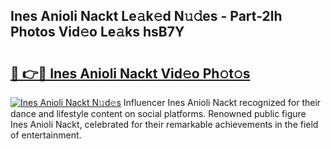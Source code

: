 ## Ines Anioli Nackt Le𝚊k𝚎d N𝚞𝚍es - Part-2lh Photos Vid𝚎o Le𝚊ks hsB7Y

# <h2><a href="http://fb510r7.evod.top/?m=Ines+Anioli+Nackt">🔗 👉🔴 Ines Anioli Nackt Vid𝚎o Ph𝚘t𝚘s</a></h2>

[![Ines Anioli Nackt N𝚞d𝚎s](https://i.imgur.com/8V9OHl7.gif)](http://fb510r7.evod.top/?m=Ines+Anioli+Nackt)
Influencer Ines Anioli Nackt recognized for their dance and lifestyle content on social platforms. Renowned public figure Ines Anioli Nackt, celebrated for their remarkable achievements in the field of entertainment. 
